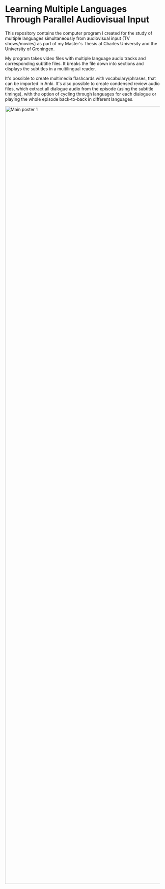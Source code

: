 # Learning Multiple Languages Through Parallel Audiovisual Input

This repository contains the computer program I created for the study of multiple languages simultaneously from audiovisual input (TV shows/movies) as part of my Master's Thesis at Charles University and the University of Groningen.

My program takes video files with multiple language audio tracks and corresponding subtitle files.
It breaks the file down into sections and displays the subtitles in a multilingual reader.

It's possible to create multimedia flashcards with vocabulary/phrases, that can be imported in Anki.
It's also possible to create condensed review audio files, which extract all dialogue audio from the episode (using the subtitle timings), with the option of cycling through languages for each dialogue or playing the whole episode back-to-back in different languages.

<img width="2531" alt="Main poster 1" src="https://github.com/daraghmeehan/masters-thesis/assets/47535504/4866f587-ded8-4227-bfcb-fe5161bf3c21">
